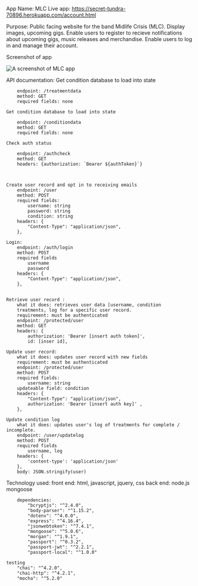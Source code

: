 App Name: MLC
Live app: https://secret-tundra-70896.herokuapp.com/account.html

Purpose:
    Public facing website for the band Midlife Crisis (MLC).
    Display images, upcoming gigs.
    Enable users to register to recieve notifications about upcoming gigs, music releases and merchandise.
    Enable users to log in and manage their account.

Screenshot of app

![A screenshot of MLC app](mygreatapp-screenshot.png)


API documentation:
    Get condition database to load into state

        endpoint: /treatmentdata
        method: GET
        required fields: none

    Get condition database to load into state

        endpoint: /conditiondata
        method: GET
        required fields: none

    Check auth status

        endpoint: /authcheck
        method: GET
        headers: {authorization: `Bearer ${authToken}`}



    Create user record and opt in to receiving emails
        endpoint: /user
        method: POST
        required fields: 
            username: string
            password: string
            condition: string
        headers: {
            "Content-Type": "application/json",
        },

    Login:
        endpoint: /auth/login
        method: POST
        required fields
            username
            password
        headers: {
            "Content-Type": "application/json",
        },


    Retrieve user record :
        what it does: retrieves user data [username, condition
        treatments, log for a specific user record.
        requirement: must be authenticated
        endpoint: /protected/user
        method: GET
        headers: {
            authorization: 'Bearer [insert auth token]',
            id: [inser id],

    Update user record:
        what it does: updates user record with new fields
        requirement: must be authenticated
        endpoint: /protected/user
        method: POST
        required fields: 
            username: string
        updateable field: condition
        headers: {
            "Content-Type": "application/json",
            authorization: 'Bearer [insert auth key]' ,
        },

    Update condition log
        what it does: updates user's log of treatments for complete / incomplete.
        endpoint: /user/updatelog
        method: POST
        required fields
            username, log
        headers: {
            'content-type': 'application/json'
        },
        body: JSON.stringify(user)




Technology used:
    front end: 
        html, 
        javascript,
        jquery, 
        css
    back end: 
        node.js
        mongoose

        dependencies:
            "bcryptjs": "^2.4.0",
            "body-parser": "^1.15.2",
            "dotenv": "^4.0.0",
            "express": "^4.16.4",
            "jsonwebtoken": "^7.4.1",
            "mongoose": "^5.0.6",
            "morgan": "^1.9.1",
            "passport": "^0.3.2",
            "passport-jwt": "^2.2.1",
            "passport-local": "^1.0.0"

    testing
        "chai": "^4.2.0",
        "chai-http": "^4.2.1",
        "mocha": "^5.2.0"


